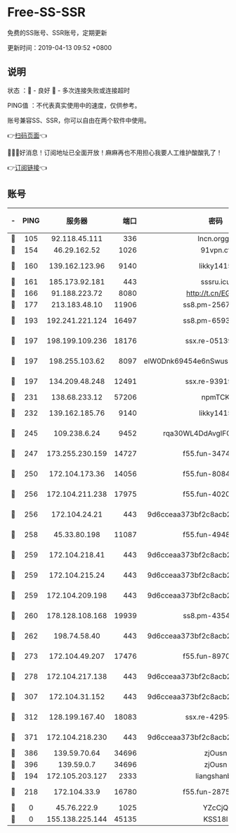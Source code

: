 # Free-SS-SSR

免费的SS账号、SSR账号，定期更新

更新时间：2019-04-13 09:52 +0800

## 说明

状态     ：🙂 - 良好 🙁 - 多次连接失败或连接超时

PING值   ：不代表真实使用中的速度，仅供参考。

账号兼容SS、SSR，你可以自由在两个软件中使用。

👉[扫码页面](https://liesauer.github.io/Free-SS-SSR/)👈

🎉🎉🎉好消息！订阅地址已全面开放！麻麻再也不用担心我要人工维护酸酸乳了！

👉[订阅链接](https://www.liesauer.net/yogurt/subscribe?ACCESS_TOKEN=DAYxR3mMaZAsaqUb)👈

## 账号

|-|PING|服务器|端口|密码|加密方式|区域|
|:----:|:----:|:-----:|-----:|:----:|:----:|:----:|
|🙂|105|92.118.45.111|336|lncn.orgg8|rc4|JP|
|🙂|154|46.29.162.52|1026|91vpn.cf|rc4-md5|RU|
|🙂|160|139.162.123.96|9140|likky1415|aes-256-cfb|JP|
|🙂|161|185.173.92.181|443|sssru.icu|rc4-md5|RU|
|🙂|166|91.188.223.72|8080|http://t.cn/EGJIyrl|rc4-md5|RU|
|🙂|177|213.183.48.10|11906|ss8.pm-25676868|rc4-md5|RU|
|🙂|193|192.241.221.124|16497|ss8.pm-65934827|aes-256-cfb|US|
|🙂|197|198.199.109.236|18176|ssx.re-05139885|aes-256-cfb|US|
|🙂|197|198.255.103.62|8097|eIW0Dnk69454e6nSwuspv9DmS201tQ0D|aes-256-cfb|US|
|🙂|197|134.209.48.248|12491|ssx.re-93919714|aes-256-cfb|US|
|🙂|231|138.68.233.12|57206|npmTCK|rc4-md5|US|
|🙂|232|139.162.185.76|9140|likky1415|aes-256-cfb|DE|
|🙂|245|109.238.6.24|9452|rqa30WL4DdAvgIFG6Fs3znzTa|aes-256-cfb|FR|
|🙂|247|173.255.230.159|14727|f55.fun-34743198|aes-256-cfb|US|
|🙂|250|172.104.173.36|14056|f55.fun-80847555|aes-256-cfb|SG|
|🙂|256|172.104.211.238|17975|f55.fun-40202227|aes-256-cfb|US|
|🙂|256|172.104.24.21|443|9d6cceaa373bf2c8acb22e60b6a58be6|aes-256-cfb|US|
|🙂|258|45.33.80.198|11087|f55.fun-49488577|aes-256-cfb|US|
|🙂|259|172.104.218.41|443|9d6cceaa373bf2c8acb22e60b6a58be6|aes-256-cfb|US|
|🙂|259|172.104.215.24|443|9d6cceaa373bf2c8acb22e60b6a58be6|aes-256-cfb|US|
|🙂|259|172.104.209.198|443|9d6cceaa373bf2c8acb22e60b6a58be6|aes-256-cfb|US|
|🙂|260|178.128.108.168|19939|ss8.pm-43547562|aes-256-cfb|SG|
|🙂|262|198.74.58.40|443|9d6cceaa373bf2c8acb22e60b6a58be6|aes-256-cfb|US|
|🙂|273|172.104.49.207|17476|f55.fun-89704239|aes-256-cfb|SG|
|🙂|278|172.104.217.138|443|9d6cceaa373bf2c8acb22e60b6a58be6|aes-256-cfb|US|
|🙂|307|172.104.31.152|443|9d6cceaa373bf2c8acb22e60b6a58be6|aes-256-cfb|US|
|🙂|312|128.199.167.40|18083|ssx.re-42958888|aes-256-cfb|SG|
|🙂|371|172.104.218.230|443|9d6cceaa373bf2c8acb22e60b6a58be6|aes-256-cfb|US|
|🙂|386|139.59.70.64|34696|zjOusn|chacha20|IN|
|🙂|396|139.59.0.7|34696|zjOusn|chacha20|IN|
|🙂|194|172.105.203.127|2333|liangshanbo|chacha20|JP|
|🙂|218|172.104.33.9|16780|f55.fun-28756049|aes-256-cfb|SG|
|🙁|0|45.76.222.9|1025|YZcCjQ|rc4-md5|JP|
|🙁|0|155.138.225.144|45135|KSS18l|rc4-md5|US|

